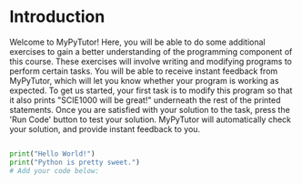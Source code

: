 # Introduction
Welcome to MyPyTutor! Here, you will be able to do some additional exercises to gain a better understanding of the programming component of this course. These exercises will involve writing and modifying programs to perform certain tasks. You will be able to receive instant feedback from MyPyTutor, which will let you know whether your program is working as expected.
To get us started, your first task is to modify this program so that it also prints "SCIE1000 will be great!" underneath the rest of the printed statements.
Once you are satisfied with your solution to the task, press the 'Run Code' button to test your solution. MyPyTutor will automatically check your solution, and provide instant feedback to you.

```python

print("Hello World!")
print("Python is pretty sweet.")
# Add your code below:

```
